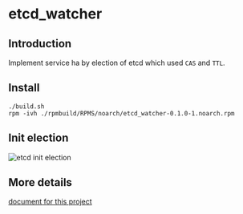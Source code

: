 # etcd_watcher 
## Introduction

Implement service ha by election of etcd which used `CAS` and `TTL`.

## Install

```
./build.sh
rpm -ivh ./rpmbuild/RPMS/noarch/etcd_watcher-0.1.0-1.noarch.rpm
```

## Init election

![etcd init election][1]

## More details

[document for this project][2]


[1]: https://github.com/tony-yin/etcd_watcher/blob/master/etcd_init_election.gif
[2]: https://www.tony-yin.site/2019/05/15/Etcd_Service_HA/
